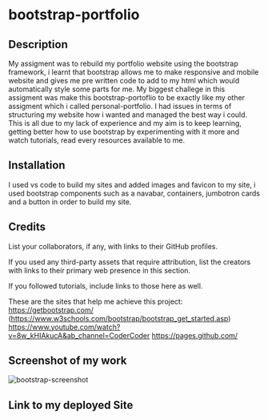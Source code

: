 # bootstrap-portfolio


## Description

My assigment was to rebuild my portfolio website using the bootstrap framework, i learnt that bootstrap allows me to make responsive and mobile website and gives me pre written code to add to my html which would automatically style some parts for me. My biggest challege in this assigment was make this bootstrap-portoflio to be exactly like my other assigment which i called personal-portfolio. I had issues in terms of structuring my website how i wanted and managed the best way i could. This is all due to my lack of experience and my aim is to keep learning, getting better how to use bootstrap by experimenting with it more and watch tutorials, read every resources available to me. 

## Installation

I used vs code to build my sites and added images and favicon to my site, i used bootstrap components such as a navabar, containers, jumbotron cards and a button in order to build my site.


## Credits

List your collaborators, if any, with links to their GitHub profiles.

If you used any third-party assets that require attribution, list the creators with links to their primary web presence in this section.

If you followed tutorials, include links to those here as well.

These are the sites that help me achieve this project:
https://getbootstrap.com/
(https://www.w3schools.com/bootstrap/bootstrap_get_started.asp)
https://www.youtube.com/watch?v=8w_kHIAkucA&ab_channel=CoderCoder
https://pages.github.com/


## Screenshot of my work

![bootstrap-screenshot](https://github.com/YRahman19/bootstrap-portfolio/assets/81781165/56485a7d-cd57-4b2d-a70d-10b5cf25e62e)

## Link to my deployed Site
